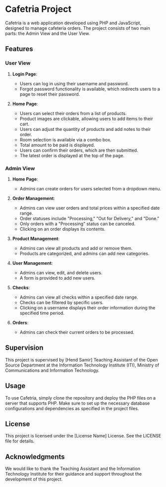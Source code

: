 # Cafetria Project

Cafetria is a web application developed using PHP and JavaScript, designed to manage cafeteria orders. The project consists of two main parts: the Admin View and the User View.

## Features

### User View

1. **Login Page**:
   - Users can log in using their username and password.
   - Forgot password functionality is available, which redirects users to a page to reset their password.

2. **Home Page**:
   - Users can select their orders from a list of products.
   - Product images are clickable, allowing users to add items to their cart.
   - Users can adjust the quantity of products and add notes to their order.
   - Room selection is available via a combo box.
   - Total amount to be paid is displayed.
   - Users can confirm their orders, which are then submitted.
   - The latest order is displayed at the top of the page.

### Admin View

1. **Home Page**:
   - Admins can create orders for users selected from a dropdown menu.

2. **Order Management**:
   - Admins can view user orders and total prices within a specified date range.
   - Order statuses include "Processing," "Out for Delivery," and "Done."
   - Only orders with a "Processing" status can be canceled.
   - Clicking on an order displays its contents.

3. **Product Management**:
   - Admins can view all products and add or remove them.
   - Products are categorized, and admins can add new categories.

4. **User Management**:
   - Admins can view, edit, and delete users.
   - A form is provided to add new users.

5. **Checks**:
   - Admins can view all checks within a specified date range.
   - Checks can be filtered by specific users.
   - Clicking on a username displays their order information during the specified time period.

6. **Orders**:
   - Admins can check their current orders to be processed.

## Supervision

This project is supervised by [Hend Samir] Teaching Assistant of the Open Source Department at the Information Technology Institute (ITI), Ministry of Communications and Information Technology.

## Usage

To use Cafetria, simply clone the repository and deploy the PHP files on a server that supports PHP. Make sure to set up the necessary database configurations and dependencies as specified in the project files.

## License

This project is licensed under the [License Name] License. See the LICENSE file for details.

## Acknowledgments

We would like to thank the Teaching Assistant and the Information Technology Institute for their guidance and support throughout the development of this project.
